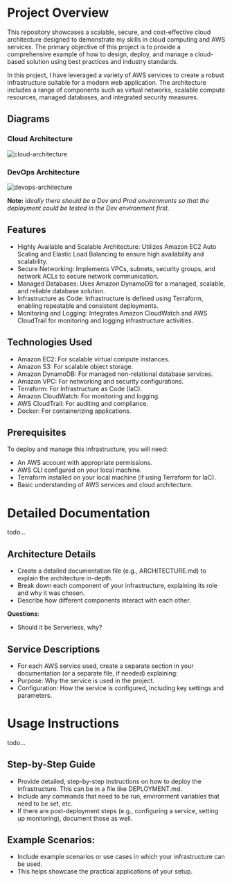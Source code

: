 # Project Overview

This repository showcases a scalable, secure, and cost-effective cloud architecture designed to demonstrate my skills in cloud computing and AWS services. The primary objective of this project is to provide a comprehensive example of how to design, deploy, and manage a cloud-based solution using best practices and industry standards.

In this project, I have leveraged a variety of AWS services to create a robust infrastructure suitable for a modern web application. The architecture includes a range of components such as virtual networks, scalable compute resources, managed databases, and integrated security measures.

## Diagrams

### Cloud Architecture

![cloud-architecture](https://github.com/Siimas/aws-nexjs-webapp/assets/61023827/983b27f6-a176-43a0-a277-81945cf62286)

### DevOps Architecture

![devops-architecture](https://github.com/Siimas/aws-nexjs-webapp/assets/61023827/ea4ba7aa-3c72-4f9e-b0c9-657fc6f6139e)

**Note:** *ideally there should be a Dev and Prod environments so that the deployment could be tested in the Dev environment first.*

## Features
- Highly Available and Scalable Architecture: Utilizes Amazon EC2 Auto Scaling and Elastic Load Balancing to ensure high availability and scalability.
- Secure Networking: Implements VPCs, subnets, security groups, and network ACLs to secure network communication.
- Managed Databases: Uses Amazon DynamoDB for a managed, scalable, and reliable database solution.
- Infrastructure as Code: Infrastructure is defined using Terraform, enabling repeatable and consistent deployments.
- Monitoring and Logging: Integrates Amazon CloudWatch and AWS CloudTrail for monitoring and logging infrastructure activities.

## Technologies Used
- Amazon EC2: For scalable virtual compute instances.
- Amazon S3: For scalable object storage.
- Amazon DynamoDB: For managed non-relational database services.
- Amazon VPC: For networking and security configurations.
- Terraform: For Infrastructure as Code (IaC).
- Amazon CloudWatch: For monitoring and logging.
- AWS CloudTrail: For auditing and compliance.
- Docker: For containerizing applications.

## Prerequisites
To deploy and manage this infrastructure, you will need:

- An AWS account with appropriate permissions.
- AWS CLI configured on your local machine.
- Terraform installed on your local machine (if using Terraform for IaC).
- Basic understanding of AWS services and cloud architecture.

# Detailed Documentation

todo...

## Architecture Details

- Create a detailed documentation file (e.g., ARCHITECTURE.md) to explain the architecture in-depth.
- Break down each component of your infrastructure, explaining its role and why it was chosen.
- Describe how different components interact with each other.

**Questions**:

- Should it be Serverless, why?

## Service Descriptions

- For each AWS service used, create a separate section in your documentation (or a separate file, if needed) explaining:
- Purpose: Why the service is used in the project.
- Configuration: How the service is configured, including key settings and parameters.

# Usage Instructions

todo...

## Step-by-Step Guide

- Provide detailed, step-by-step instructions on how to deploy the infrastructure. This can be in a file like DEPLOYMENT.md.
- Include any commands that need to be run, environment variables that need to be set, etc.
- If there are post-deployment steps (e.g., configuring a service, setting up monitoring), document those as well.

## Example Scenarios:
- Include example scenarios or use cases in which your infrastructure can be used.
- This helps showcase the practical applications of your setup.
